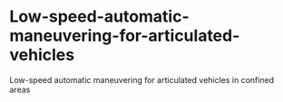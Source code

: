 # Low-speed-automatic-maneuvering-for-articulated-vehicles
Low-speed automatic maneuvering for articulated vehicles in confined areas
